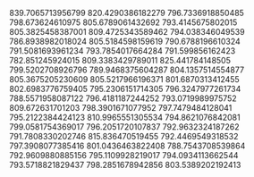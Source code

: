 839.7065713956799
820.4290386182279
796.7336918850485
798.673624610975
805.6789061432692
793.4145675802015
805.3825458387001
809.4725343589462
794.038346049539
786.8938982018024
805.5184598159619
790.6788196610324
791.5081693961234
793.7854017664284
791.599856162423
782.851245924015
809.3383429789011
825.441784148505
799.5202708926796
789.9468375604287
804.1357514554877
805.3675205230609
805.5217966196371
801.6870313412455
802.6983776759405
795.2306151714305
796.3247977261734
788.5571958087122
796.4181187244252
793.0719989975752
809.672631701203
798.3901671077952
797.7479484128041
795.2122384424123
810.9965551305534
794.8621076842081
799.0581754369017
796.2051720107837
792.9632324187262
791.7808330202746
815.836470519455
792.4469549318532
797.3908077385416
801.0436463822408
788.7543708539864
792.9609880885156
795.1109928219017
794.0934113662544
793.5718821829437
798.2851678942856
803.5389202192413